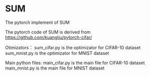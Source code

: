 # SUM
The pytorch implement of SUM

The pytorch code of SUM is derived from https://github.com/kuangliu/pytorch-cifar/

Otimizators：
sum_cifar.py is the optimizator for CIFAR-10 dataset
sum_mnist.py is the optimizator for MNIST dataset


Main python files:
main_cifar.py is the main file for CIFAR-10 dataset
main_mnist.py is the main file for MNIST dataset

